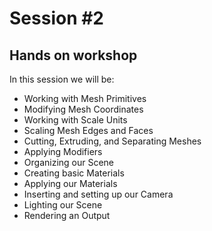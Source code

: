 # Session #2 

## Hands on workshop

In this session we will be:

- Working with Mesh Primitives
- Modifying Mesh Coordinates
- Working with Scale Units
- Scaling Mesh Edges and Faces
- Cutting, Extruding, and Separating Meshes
- Applying Modifiers
- Organizing our Scene
- Creating basic Materials
- Applying our Materials
- Inserting and setting up our Camera
- Lighting our Scene
- Rendering an Output


